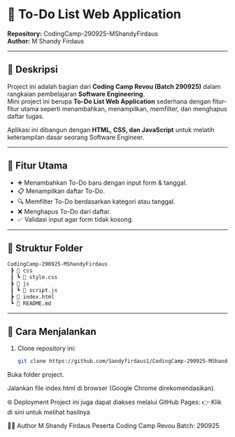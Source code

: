 # 📝 To-Do List Web Application  
**Repository:** CodingCamp-290925-MShandyFirdaus  
**Author:** M Shandy Firdaus  

---

## 📌 Deskripsi
Project ini adalah bagian dari **Coding Camp Revou (Batch 290925)** dalam rangkaian pembelajaran **Software Engineering**.  
Mini project ini berupa **To-Do List Web Application** sederhana dengan fitur-fitur utama seperti menambahkan, menampilkan, memfilter, dan menghapus daftar tugas.  

Aplikasi ini dibangun dengan **HTML, CSS, dan JavaScript** untuk melatih keterampilan dasar seorang Software Engineer.

---

## 🎯 Fitur Utama
- ➕ Menambahkan To-Do baru dengan input form & tanggal.  
- 📋 Menampilkan daftar To-Do.  
- 🔍 Memfilter To-Do berdasarkan kategori atau tanggal.  
- ❌ Menghapus To-Do dari daftar.  
- ✅ Validasi input agar form tidak kosong.  
---

## 📂 Struktur Folder  

```bash
CodingCamp-290925-MShandyFirdaus
 ┣ 📂 css
 ┃ ┗ 📜 style.css
 ┣ 📂 js
 ┃ ┗ 📜 script.js
 ┣ 📜 index.html
 ┗ 📜 README.md
```

---

## 🚀 Cara Menjalankan
1. Clone repository ini:
   ```bash
   git clone https://github.com/Sandyfirdaus1/CodingCamp-290925-MShandyFirdaus.git
Buka folder project.

Jalankan file index.html di browser (Google Chrome direkomendasikan).

🌐 Deployment
Project ini juga dapat diakses melalui GitHub Pages:
👉 Klik di sini untuk melihat hasilnya

🧑‍💻 Author
M Shandy Firdaus
Peserta Coding Camp Revou
Batch: 290925
